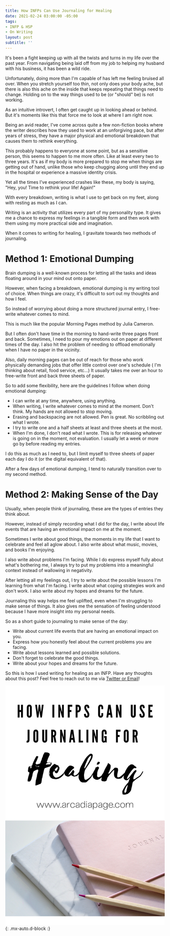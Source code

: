 ```yaml
---
title: How INFPs Can Use Journaling for Healing
date: 2021-02-24 03:00:00 -05:00
tags:
- INFP & HSP
- On Writing
layout: post
subtitle: ''
---
```


It's been a fight keeping up with all the twists and turns in my life over the past year. From navigating being laid off from my job to helping my husband with his business, it has been a wild ride.

Unfortunately, doing more than I'm capable of has left me feeling bruised all over. When you stretch yourself too thin, not only does your body ache, but there is also this ache on the inside that keeps repeating that things need to change. Holding on to the way things used to be (or "should" be) is not working.

As an intuitive introvert, I often get caught up in looking ahead or behind. But it's moments like this that force me to look at where I am right now.

Being an avid reader, I've come across quite a few non-fiction books where the writer describes how they used to work at an unforgiving pace, but after years of stress, they have a major physical and emotional breakdown that causes them to rethink everything.

This probably happens to everyone at some point, but as a sensitive person, this seems to happen to me more often. Like at least every two to three years. It's as if my body is more prepared to stop me when things are getting out of hand, unlike those who keep chugging along until they end up in the hospital or experience a massive identity crisis.

Yet all the times I've experienced crashes like these, my body is saying, "Hey, you! Time to rethink your life! Again!"

With every breakdown, writing is what I use to get back on my feet, along with resting as much as I can.

Writing is an activity that utilizes every part of my personality type. It gives me a chance to express my feelings in a tangible form and then work with them using my more practical side and imagination.

When it comes to writing for healing, I gravitate towards two methods of journaling.

# Method 1: Emotional Dumping

Brain dumping is a well-known process for letting all the tasks and ideas floating around in your mind out onto paper.

However, when facing a breakdown, emotional dumping is my writing tool of choice. When things are crazy, it's difficult to sort out my thoughts and how I feel.

So instead of worrying about doing a more structured journal entry, I free-write whatever comes to mind.

This is much like the popular Morning Pages method by Julia Cameron.

But I often don't have time in the morning to hand-write three pages front and back. Sometimes, I need to pour my emotions out on paper at different times of the day. I also hit the problem of needing to offload emotionally when I have no paper in the vicinity.

Also, daily morning pages can be out of reach for those who work physically demanding jobs that offer little control over one's schedule ( I'm thinking about retail, food service, etc...) It usually takes me over an hour to free-write front and back three sheets of paper.

So to add some flexibility, here are the guidelines I follow when doing emotional dumping:

* I can write at any time, anywhere, using anything.
* When writing, I write whatever comes to mind at the moment. Don't think. My hands are not allowed to stop moving.
* Erasing and backspacing are not allowed. Pen is great. No scribbling out what I wrote.
* I try to write one and a half sheets at least and three sheets at the most.
* When I'm done, I don't read what I wrote. This is for releasing whatever is going on in the moment, not evaluation. I usually let a week or more go by before reading my entries.

I do this as much as I need to, but I limit myself to three sheets of paper each day I do it (or the digital equivalent of that).

After a few days of emotional dumping, I tend to naturally transition over to my second method.

# Method 2: Making Sense of the Day

Usually, when people think of journaling, these are the types of entries they think about.

However, instead of simply recording what I did for the day, I write about life events that are having an emotional impact on me at the moment.

Sometimes I write about good things, the moments in my life that I want to celebrate and feel all aglow about. I also write about what music, movies, and books I'm enjoying.

I also write about problems I'm facing. While I do express myself fully about what's bothering me, I always try to put my problems into a meaningful context instead of wallowing in negativity.

After letting all my feelings out, I try to write about the possible lessons I'm learning from what I'm facing. I write about what coping strategies work and don't work. I also write about my hopes and dreams for the future.

Journaling this way helps me feel uplifted, even when I'm struggling to make sense of things. It also gives me the sensation of feeling understood because I have more insight into my personal needs.

So as a short guide to journaling to make sense of the day:

* Write about current life events that are having an emotional impact on you.
* Express how you honestly feel about the current problems you are facing.
* Write about lessons learned and possible solutions.
* Don't forget to celebrate the good things.
* Write about your hopes and dreams for the future.

So this is how I used writing for healing as an INFP. Have any thoughts about this post? Feel free to reach out to me via [Twitter or Email](https://arcadiapage.com/talk/)!

![](/uploads/infp-journaling-for-healing.png){: .mx-auto.d-block :}